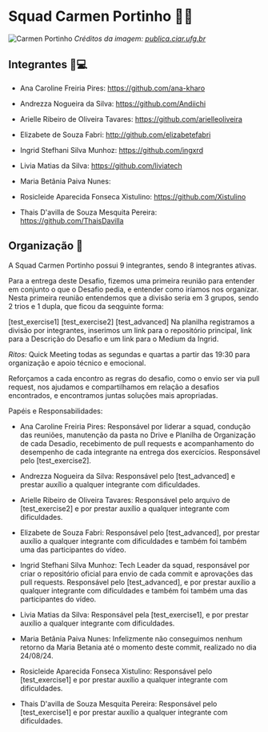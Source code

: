 # Squad Carmen Portinho 📐🌳 
![Carmen Portinho](https://publica.ciar.ufg.br/ebooks/ebook-cientistas-brasileiras/imagens/cap02.png)
*Créditos da imagem: [publica.ciar.ufg.br](https://publica.ciar.ufg.br/ebooks/ebook-cientistas-brasileiras/02.html)*



## Integrantes 👩💻  
- Ana Caroline Freiria Pires: https://github.com/ana-kharo

- Andrezza Nogueira da Silva: https://github.com/Andiichi

- Arielle Ribeiro de Oliveira Tavares: https://github.com/arielleoliveira

- Elizabete de Souza Fabri: http://github.com/elizabetefabri

- Ingrid Stefhani Silva Munhoz: https://github.com/ingxrd

- Livia Matias da Silva: https://github.com/liviatech

- Maria Betânia Paiva Nunes: 

- Rosicleide Aparecida Fonseca Xistulino: https://github.com/Xistulino

- Thais D'avilla de Souza Mesquita Pereira: https://github.com/ThaisDavilla

## Organização 📂
A Squad Carmen Portinho possui 9 integrantes, sendo 8 integrantes ativas.

Para a entrega deste Desafio, fizemos uma primeira reunião para entender em conjunto o que o Desafio pedia, e entender como iríamos nos organizar.
Nesta primeira reunião entendemos que a divisão seria em 3 grupos, sendo 2 trios e 1 dupla, que ficou da seqguinte forma:

[test_exercise1] [test_exercise2] [test_advanced]
Na planilha registramos a divisão por integrantes, inserimos um link para o repositório principal, link para a Descrição do Desafio e um link para o Medium da Ingrid.

*Ritos:* Quick Meeting todas as segundas e quartas a partir das 19:30 para organização e apoio técnico e emocional.

Reforçamos a cada encontro as regras do desafio, como o envio ser via pull request, nos ajudamos e compartilhamos em relação a desafios encontrados, e encontramos juntas soluções mais apropriadas.

Papéis e Responsabilidades:

- Ana Caroline Freiria Pires: Responsável por liderar a squad, condução das reuniões, manutenção da pasta no Drive e Planilha de Organização de cada Desadio, recebimento de pull requests e acompanhamento do desempenho de cada integrante na entrega dos exercícios. Responsável pelo [test_exercise2].

- Andrezza Nogueira da Silva: Responsável pelo [test_advanced] e prestar auxílio a qualquer integrante com dificuldades.

- Arielle Ribeiro de Oliveira Tavares: Responsável pelo arquivo de [test_exercise2] e por prestar auxílio a qualquer integrante com dificuldades.

- Elizabete de Souza Fabri: Responsável pelo [test_advanced], por prestar auxílio a qualquer integrante com dificuldades e também foi também uma das participantes do vídeo.

- Ingrid Stefhani Silva Munhoz: Tech Leader da squad, responsável por criar o repositório oficial para envio de cada commit e aprovações das pull requests. Responsável pelo [test_advanced], e por prestar auxílio a qualquer integrante com dificuldades e também foi também uma das participantes do vídeo.

- Livia Matias da Silva: Responsável pela [test_exercise1], e por prestar auxílio a qualquer integrante com dificuldades.

- Maria Betânia Paiva Nunes: Infelizmente não conseguimos nenhum retorno da Maria Betania até o momento deste commit, realizado no dia 24/08/24.

- Rosicleide Aparecida Fonseca Xistulino: Responsável pelo [test_exercise1] e por prestar auxílio a qualquer integrante com dificuldades.

- Thais D'avilla de Souza Mesquita Pereira: Responsável pelo [test_exercise1] e por prestar auxílio a qualquer integrante com dificuldades.
